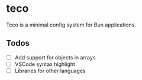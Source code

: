 # teco

Teco is a minimal config system for Bun applications.

## Todos
- [ ] Add support for objects in arrays
- [ ] VSCode syntax highlight
- [ ] Libraries for other languages